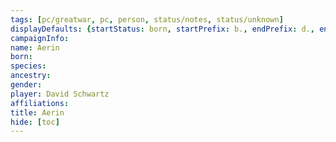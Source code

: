 ```yaml
---
tags: [pc/greatwar, pc, person, status/notes, status/unknown]
displayDefaults: {startStatus: born, startPrefix: b., endPrefix: d., endStatus: died}
campaignInfo:
name: Aerin
born:
species:
ancestry:
gender:
player: David Schwartz
affiliations:
title: Aerin
hide: [toc]
---
```



